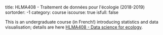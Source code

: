 title: HLMA408 - Traitement de données pour l'écologie (2018-2019)
sortorder: -1
category: course
iscourse: true
isfull: false

This is an undergraduate course (in French!) introducing statistics and data visualisation; details are here [HLMA408 - Data science for ecology](HLMA408.html).
